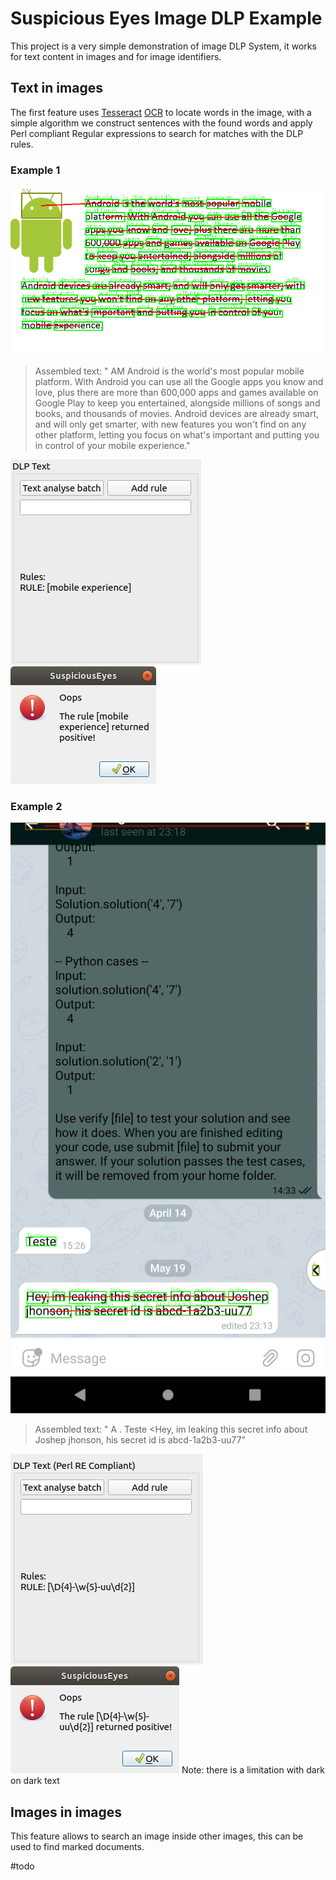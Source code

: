 # Suspicious Eyes Image DLP Example
This project is a very simple demonstration of image DLP System, it works for text content in images and for image identifiers.


## Text in images
The first feature uses [Tesseract](https://github.com/tesseract-ocr/tesseract) [OCR](https://en.wikipedia.org/wiki/Optical_character_recognition) to locate words in the image, with a simple algorithm we construct sentences with the found words and apply Perl compliant Regular expressions to search for matches with the DLP rules.

### Example 1
![Text recognition](https://github.com/angelorodem/SuspiciousEyes/blob/master/images/results/result1/result1.png)

> Assembled text: " AM Android is the world's most popular
> mobile platform. With Android you can use all the Google apps you
> know and love, plus there are more than 600,000 apps and games
> available on Google Play to keep you entertained, alongside millions
> of songs and books, and thousands of movies. Android devices are
> already smart, and will only get smarter, with new features you won't
> find on any other platform, letting you focus on what's important and
> putting you in control of your mobile experience."

![DLP Rule](https://github.com/angelorodem/SuspiciousEyes/blob/master/images/results/result1/result1_rule.png)
![Detected rule](https://github.com/angelorodem/SuspiciousEyes/blob/master/images/results/result1/result1_warning.png)

### Example 2
![Text image](https://github.com/angelorodem/SuspiciousEyes/blob/master/images/results/result2/Result1_screenshot_19.05.2020.png)

> Assembled text: " A . Teste <Hey, im leaking this secret info
> about Joshep jhonson, his secret id is abcd-1a2b3-uu77"

![Rule](https://github.com/angelorodem/SuspiciousEyes/blob/master/images/results/result2/Screenshot%20from%202020-05-19%2023-41-31.png)
![Detection](https://github.com/angelorodem/SuspiciousEyes/blob/master/images/results/result2/Screenshot%20from%202020-05-19%2023-40-38.png)
Note: there is a limitation with dark on dark text
## Images in images
This feature allows to search an image inside other images, this can be used to find marked documents. 

#todo


